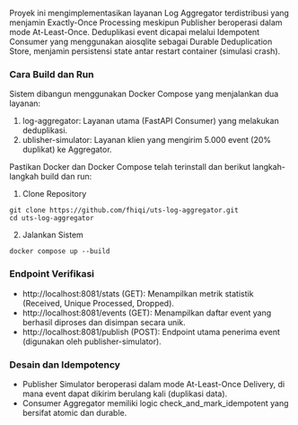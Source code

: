 Proyek ini mengimplementasikan layanan Log Aggregator terdistribusi yang menjamin Exactly-Once Processing meskipun Publisher beroperasi dalam mode At-Least-Once.
Deduplikasi event dicapai melalui Idempotent Consumer yang menggunakan aiosqlite sebagai Durable Deduplication Store, menjamin persistensi state antar restart container (simulasi crash).

### Cara Build dan Run
Sistem dibangun menggunakan Docker Compose yang menjalankan dua layanan:
1. log-aggregator: Layanan utama (FastAPI Consumer) yang melakukan deduplikasi.
2. ublisher-simulator: Layanan klien yang mengirim 5.000 event (20% duplikat) ke Aggregator.

Pastikan Docker dan Docker Compose telah terinstall dan berikut langkah-langkah build dan run:
1. Clone Repository

``` 
git clone https://github.com/fhiqi/uts-log-aggregator.git 
cd uts-log-aggregator
```
2. Jalankan Sistem 
```
docker compose up --build
```

### Endpoint Verifikasi
* http://localhost:8081/stats (GET): Menampilkan metrik statistik (Received, Unique Processed, Dropped).
* http://localhost:8081/events (GET): Menampilkan daftar event yang berhasil diproses dan disimpan secara unik.
* http://localhost:8081/publish (POST): Endpoint utama penerima event (digunakan oleh publisher-simulator).

### Desain dan Idempotency
* Publisher Simulator beroperasi dalam mode At-Least-Once Delivery, di mana event dapat dikirim berulang kali (duplikasi data).
* Consumer Aggregator memiliki logic check_and_mark_idempotent yang bersifat atomic dan durable.

